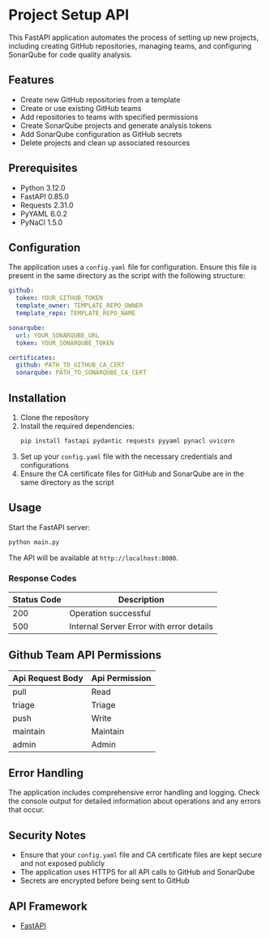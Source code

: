 # Project Setup API

This FastAPI application automates the process of setting up new projects, including creating GitHub repositories, managing teams, and configuring SonarQube for code quality analysis.

## Features

- Create new GitHub repositories from a template
- Create or use existing GitHub teams
- Add repositories to teams with specified permissions
- Create SonarQube projects and generate analysis tokens
- Add SonarQube configuration as GitHub secrets
- Delete projects and clean up associated resources

## Prerequisites

- Python 3.12.0
- FastAPI 0.85.0
- Requests 2.31.0
- PyYAML 6.0.2
- PyNaCl 1.5.0

## Configuration

The application uses a `config.yaml` file for configuration. Ensure this file is present in the same directory as the script with the following structure:

```yaml
github:
  token: YOUR_GITHUB_TOKEN
  template_owner: TEMPLATE_REPO_OWNER
  template_repo: TEMPLATE_REPO_NAME

sonarqube:
  url: YOUR_SONARQUBE_URL
  token: YOUR_SONARQUBE_TOKEN

certificates:
  github: PATH_TO_GITHUB_CA_CERT
  sonarqube: PATH_TO_SONARQUBE_CA_CERT
```

## Installation

1. Clone the repository
2. Install the required dependencies:
   ```bash
   pip install fastapi pydantic requests pyyaml pynacl uvicorn
   ```
3. Set up your `config.yaml` file with the necessary credentials and configurations
4. Ensure the CA certificate files for GitHub and SonarQube are in the same directory as the script

## Usage

Start the FastAPI server:

```bash
python main.py
```

The API will be available at `http://localhost:8000`.

### Response Codes

| Status Code | Description |
|------------|-------------|
| 200 | Operation successful |
| 500 | Internal Server Error with error details |

## Github Team API Permissions

| Api Request Body | Api Permission |
|------------------|----------------|
| pull | Read |
| triage | Triage |
| push | Write |
| maintain | Maintain |
| admin | Admin |

## Error Handling

The application includes comprehensive error handling and logging. Check the console output for detailed information about operations and any errors that occur.

## Security Notes

- Ensure that your `config.yaml` file and CA certificate files are kept secure and not exposed publicly
- The application uses HTTPS for all API calls to GitHub and SonarQube
- Secrets are encrypted before being sent to GitHub

## API Framework
- [FastAPI](https://fastapi.tiangolo.com/zh/)